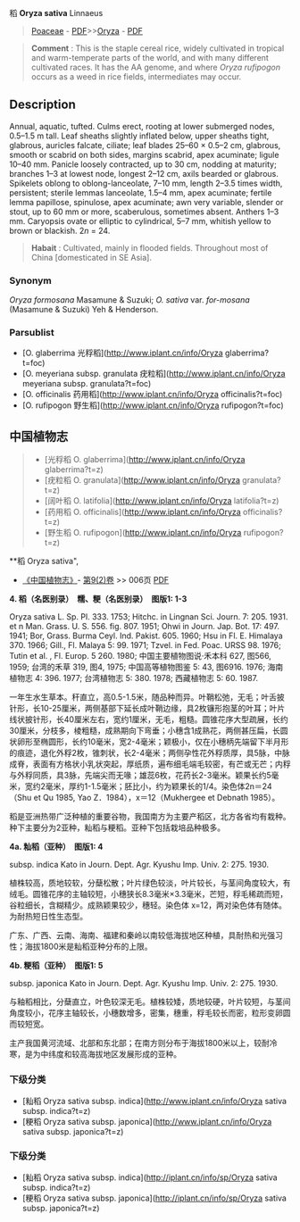 稻 **Oryza sativa** Linnaeus

> [Poaceae](http://www.iplant.cn/info/Poaceae?t=foc) - [PDF](http://www.iplant.cn/foc/pdf/Poaceae.pdf)>>[Oryza](http://www.iplant.cn/info/Oryza?t=foc) - [PDF](http://www.iplant.cn/foc/pdf/Oryza.pdf)

> **Comment** : 
> This is the staple cereal rice, widely cultivated in tropical and warm-temperate parts of the world, and with many different cultivated races. It has the AA genome, and where *Oryza rufipogon* occurs as a weed in rice fields, intermediates may occur.

## Description

Annual, aquatic, tufted. Culms erect, rooting at lower submerged nodes, 0.5–1.5 m tall. Leaf sheaths slightly inflated below, upper sheaths tight, glabrous, auricles falcate, ciliate; leaf blades 25–60 × 0.5–2 cm, glabrous, smooth or scabrid on both sides, margins scabrid, apex acuminate; ligule 10–40 mm. Panicle loosely contracted, up to 30 cm, nodding at maturity; branches 1–3 at lowest node, longest 2–12 cm, axils bearded or glabrous. Spikelets oblong to oblong-lanceolate, 7–10 mm, length 2–3.5 times width, persistent; sterile lemmas lanceolate, 1.5–4 mm, apex acuminate; fertile lemma papillose, spinulose, apex acuminate; awn very variable, slender or stout, up to 60 mm or more, scaberulous, sometimes absent. Anthers 1–3 mm. Caryopsis ovate or elliptic to cylindrical, 5–7 mm, whitish yellow to brown or blackish. 2*n* = 24.

> **Habait** : 
> Cultivated, mainly in flooded fields. Throughout most of China [domesticated in SE Asia].

### Synonym
*Oryza formosana* Masamune & Suzuki; *O. sativa* var. *for-mosana* (Masamune & Suzuki) Yeh & Henderson.

### Parsublist

* [O.  glaberrima  光稃稻](http://www.iplant.cn/info/Oryza glaberrima?t=foc)
* [O.  meyeriana subsp. granulata  疣粒稻](http://www.iplant.cn/info/Oryza meyeriana subsp. granulata?t=foc)
* [O.  officinalis  药用稻](http://www.iplant.cn/info/Oryza officinalis?t=foc)
* [O.  rufipogon  野生稻](http://www.iplant.cn/info/Oryza rufipogon?t=foc)

## 中国植物志

> * [光稃稻  O.  glaberrima](http://www.iplant.cn/info/Oryza glaberrima?t=z)
> * [疣粒稻  O.  granulata](http://www.iplant.cn/info/Oryza granulata?t=z)
> * [阔叶稻  O.  latifolia](http://www.iplant.cn/info/Oryza latifolia?t=z)
> * [药用稻  O.  officinalis](http://www.iplant.cn/info/Oryza officinalis?t=z)
> * [野生稻  O.  rufipogon](http://www.iplant.cn/info/Oryza rufipogon?t=z)

**稻 Oryza sativa",

* [《中国植物志》](http://www.iplant.cn/frps)- [第9(2)卷](http://www.iplant.cn/frps/vol/9(2)) >> 006页 [PDF](http://www.iplant.cn/frps/pdf/9(2)/006.pdf)

**4. 稻（名医别录）　糯、粳（名医别录）　图版1: 1-3**

Oryza sativa L. Sp. Pl. 333. 1753; Hitchc. in Lingnan Sci. Journ. 7: 205. 1931. et n Man. Grass. U. S. 556. fig. 807. 1951; Ohwi in Journ. Jap. Bot. 17: 497. 1941; Bor, Grass. Burma Ceyl. Ind. Pakist. 605. 1960; Hsu in Fl. E. Himalaya 370. 1966; Gill., Fl. Malaya 5: 99. 1971; Tzvel. in Fed. Poac. URSS 98. 1976; Tutin et al. , Fl. Europ. 5 260. 1980; 中国主要植物图说·禾本科 627, 图566, 1959; 台湾的禾草 319, 图4, 1975; 中国高等植物图鉴 5: 43, 图6916. 1976; 海南植物志 4: 396. 1977; 台湾植物志 5: 380. 1978; 西藏植物志 5: 60. 1987.

一年生水生草本。秆直立，高0.5-1.5米，随品种而异。叶鞘松弛，无毛；叶舌披针形，长10-25厘米，两侧基部下延长成叶鞘边缘，具2枚镰形抱茎的叶耳；叶片线状披针形，长40厘米左右，宽约1厘米，无毛，粗糙。圆锥花序大型疏展，长约30厘米，分枝多，棱粗糙，成熟期向下弯垂；小穗含1成熟花，两侧甚压扁，长圆状卵形至椭圆形，长约10毫米，宽2-4毫米；颖极小，仅在小穗柄先端留下半月形的痕迹，退化外稃2枚，锥刺状，长2-4毫米；两侧孕性花外稃质厚，具5脉，中脉成脊，表面有方格状小乳状突起，厚纸质，遍布细毛端毛较密，有芒或无芒；内稃与外稃同质，具3脉，先端尖而无喙；雄蕊6枚，花药长2-3毫米。颖果长约5毫米，宽约2毫米，厚约1-1.5毫米；胚比小，约为颖果长的1/4。染色体2n＝24（Shu et Qu 1985, Yao Z．1984），x＝12（Mukhergee et Debnath 1985）。

稻是亚洲热带广泛种植的重要谷物，我国南方为主要产稻区，北方各省均有栽种。种下主要分为2亚种，籼稻与粳稻。亚种下包括栽培品种极多。

**4a. 籼稻（亚种）　图版1: 4**

subsp. indica Kato in Journ. Dept. Agr. Kyushu Imp. Univ. 2: 275. 1930.

植株较高，质地较软，分蘖松散；叶片绿色较淡，叶片较长，与茎间角度较大，有绒毛。圆锥花序的主轴较短，小穗狭长8.3毫米×3.3毫米，芒短，稃毛稀疏而短，谷粒细长，含糊精少。成熟颖果较少，穗轻。染色体 x=12，两对染色体有随体。为耐热短日性生态型。

广东、广西、云南、海南、福建和秦岭以南较低海拔地区种植，具耐热和光强习性；海拔1800米是籼稻亚种分布的上限。

**4b. 粳稻（亚种）　图版1: 5**

subsp. japonica Kato in Journ. Dept. Agr. Kyushu Imp. Univ. 2: 275. 1930.

与釉稻相比，分蘖直立，叶色较深无毛。植株较矮，质地较硬，叶片较短，与茎间角度较小，花序主轴较长，小穗数增多，密集，穗重，稃毛较长而密，粒形变卵圆而较短宽。

主产我国黄河流域、北部和东北部；在南方则分布于海拔1800米以上，较耐冷寒，是为中纬度和较高海拔地区发展形成的亚种。

### 下级分类
* [籼稻  Oryza sativa subsp. indica](http://www.iplant.cn/info/Oryza sativa subsp. indica?t=z)
* [粳稻   Oryza sativa subsp. japonica](http://www.iplant.cn/info/Oryza sativa subsp. japonica?t=z)

### 下级分类
* [籼稻  Oryza sativa subsp. indica](http://iplant.cn/info/sp/Oryza sativa subsp. indica?t=z)
* [粳稻   Oryza sativa subsp. japonica](http://iplant.cn/info/sp/Oryza sativa subsp. japonica?t=z)

